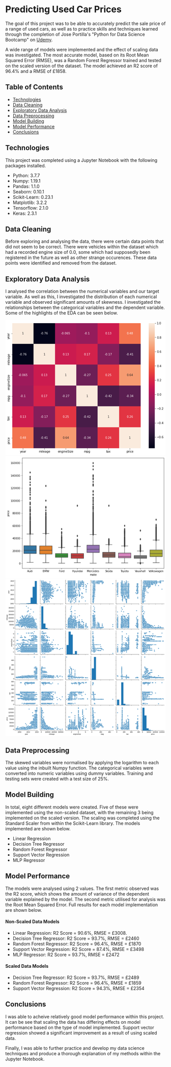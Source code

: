 # Predicting Used Car Prices

The goal of this project was to be able to accurately predict the sale price of a range of used cars, as well as to practice skills and techniques learned through the completion of Jose Portilla's "Python for Data Science Bootcamp" on [Udemy](https://www.udemy.com/course/python-for-data-science-and-machine-learning-bootcamp/learn/lecture/17739846?start=0). 

A wide range of models were implemented and the effect of scaling data was investigated. The most accurate model, based on its Root Mean Squared Error (RMSE), was a Random Forest Regressor trained and tested on the scaled version of the dataset. The model achieved an R2 score of 96.4% and a RMSE of £1858.

## Table of Contents

* [Technologies](#technologies)
* [Data Cleaning](#data_cleaning)
* [Exploratory Data Analysis](#exploratory_data_analysis)
* [Data Preprocessing](#data_preprocessing)
* [Model Building](#model_building)
* [Model Performance](#model_performance)
* [Conclusions](#conclusions)

## Technologies

This project was completed using a Jupyter Notebook with the following packages installed.


* Python: 3.7.7
* Numpy: 1.19.1
* Pandas: 1.1.0
* Seaborn: 0.10.1
* Scikit-Learn: 0.23.1
* Matplotlib: 3.2.2
* Tensorflow: 2.1.0
* Keras: 2.3.1

## Data Cleaning

Before exploring and analysing the data, there were certain data points that did not seem to be correct. There were vehicles within the dataset which had a recorded engine size of 0.0, some which had supposedly been registered in the future as well as other strange occurences. These data points were identified and removed from the dataset.

## Exploratory Data Analysis

I analysed the correlation between the numerical variables and our target variable. As well as this, I investigated the distribution of each numerical variable and observed significant amounts of skewness. I investigated the relationships between the categorical variables and the dependent variable. Some of the highlights of the EDA can be seen below.

![alt text](https://github.com/sykes14596/Used_Car_Prices/blob/master/Images/Correlation_Matrix.png "Correlation Matrix")
![alt text](https://github.com/sykes14596/Used_Car_Prices/blob/master/Images/manufacturer_boxplot.png "Manufacturer Boxplot")
![alt text](https://github.com/sykes14596/Used_Car_Prices/blob/master/Images/numerical_variables_pairplot.png "Numerical Variables Pairplot")

## Data Preprocessing

The skewed variables were normalised by applying the logarithm to each value using the inbuilt Numpy function. The categorical variables were converted into numeric variables using dummy variables. Training and testing sets were created with a test size of 25%.

## Model Building

In total, eight different models were created. Five of these were implemented using the non-scaled dataset, with the remaining 3 being implemented on the scaled version. The scaling was completed using the Standard Scaler from within the Scikit-Learn library. The models implemented are shown below.

* Linear Regression
* Decision Tree Regressor
* Random Forest Regressor
* Support Vector Regression
* MLP Regressor

## Model Performance

The models were analysed using 2 values. The first metric observed was the R2 score, which shows the amount of variance of the dependent variable explained by the model. The second metric utilised for analysis was the Root Mean Squared Error. Full results for each model implementation are shown below.

#### Non-Scaled Data Models

* Linear Regression: R2 Score = 90.6%, RMSE = £3008.
* Decision Tree Regressor: R2 Score = 93.7%, RMSE = £2460
* Random Forest Regressor: R2 Score = 96.4%, RMSE = £1870
* Support Vector Regression: R2 Score = 87.4%, RMSE = £3498
* MLP Regressor: R2 Score = 93.7%, RMSE = £2472

#### Scaled Data Models

* Decision Tree Regressor: R2 Score = 93.7%, RMSE = £2489
* Random Forest Regressor: R2 Score = 96.4%, RMSE = £1859
* Support Vector Regression: R2 Score = 94.3%, RMSE = £2354


## Conclusions

I was able to acheive relatively good model performance within this project. It can be see that scaling the data has differing effects on model performance based on the type of model implemented. Support vector regression showed a significant improvement as a result of using scaled data.

Finally, I was able to further practice and develop my data science techniques and produce a thorough explanation of my methods within the Jupyter Notebook.